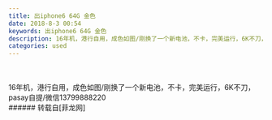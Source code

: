 ```yaml
---
title: 出iphone6 64G 金色
date: 2018-8-3 00:54
keywords: 出iphone6 64G 金色
description: 16年机，港行自用，成色如图/刚换了一个新电池，不卡，完美运行，6K不刀，pasay自提/微信13799888220
categories: used
---
```

<td class="t_f" id="postmessage_1586910">

<br/>
<br/>
16年机，港行自用，成色如图/刚换了一个新电池，不卡，完美运行，6K不刀，pasay自提/微信13799888220<br/>
</td>
###### 转载自[菲龙网]
